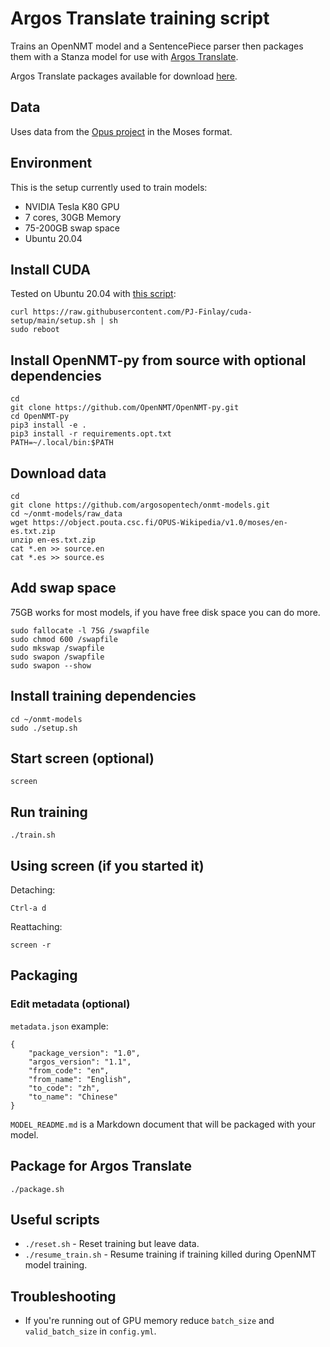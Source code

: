 # Argos Translate training script

Trains an OpenNMT model and a SentencePiece parser then packages them with a Stanza model for use with [Argos Translate](https://github.com/argosopentech/argos-translate). 

Argos Translate packages available for download [here](https://drive.google.com/drive/folders/11wxM3Ze7NCgOk_tdtRjwet10DmtvFu3i).

## Data
Uses data from the [Opus project](http://opus.nlpl.eu/) in the Moses format.

## Environment
This is the setup currently used to train models:
- NVIDIA Tesla K80 GPU
- 7 cores, 30GB Memory
- 75-200GB swap space
- Ubuntu 20.04

## Install CUDA
Tested on Ubuntu 20.04 with [this script](https://github.com/PJ-Finlay/cuda-setup):
```
curl https://raw.githubusercontent.com/PJ-Finlay/cuda-setup/main/setup.sh | sh
sudo reboot

```

## Install OpenNMT-py from source with optional dependencies
```
cd
git clone https://github.com/OpenNMT/OpenNMT-py.git
cd OpenNMT-py
pip3 install -e .
pip3 install -r requirements.opt.txt
PATH=~/.local/bin:$PATH

```

## Download data
```
cd
git clone https://github.com/argosopentech/onmt-models.git
cd ~/onmt-models/raw_data
wget https://object.pouta.csc.fi/OPUS-Wikipedia/v1.0/moses/en-es.txt.zip
unzip en-es.txt.zip
cat *.en >> source.en
cat *.es >> source.es

```

## Add swap space
75GB works for most models, if you have free disk space you can do more.
```
sudo fallocate -l 75G /swapfile
sudo chmod 600 /swapfile
sudo mkswap /swapfile
sudo swapon /swapfile
sudo swapon --show

```

## Install training dependencies
```
cd ~/onmt-models
sudo ./setup.sh

```

## Start screen (optional)
```
screen

```

## Run training
```
./train.sh

```

## Using screen (if you started it)
Detaching:
```
Ctrl-a d

```
Reattaching:
```
screen -r

```

## Packaging
### Edit metadata (optional)
`metadata.json` example:
```
{
    "package_version": "1.0",
    "argos_version": "1.1",
    "from_code": "en",
    "from_name": "English",
    "to_code": "zh",
    "to_name": "Chinese"
}
```

`MODEL_README.md` is a Markdown document that will be packaged with your model.

## Package for Argos Translate
```
./package.sh
```

## Useful scripts
- `./reset.sh` - Reset training but leave data.
- `./resume_train.sh` - Resume training if training killed during OpenNMT model training.

## Troubleshooting
- If you're running out of GPU memory reduce `batch_size` and `valid_batch_size` in `config.yml`.
